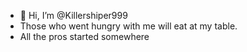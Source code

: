 - 👋 Hi, I’m @Killershiper999
-  Those who went hungry with me will eat at my table.
-  All the pros started somewhere

<!---
Killershiper999/Killershiper999 is a ✨ special ✨ repository because its `README.md` (this file) appears on your GitHub profile.
You can click the Preview link to take a look at your changes.
--->
